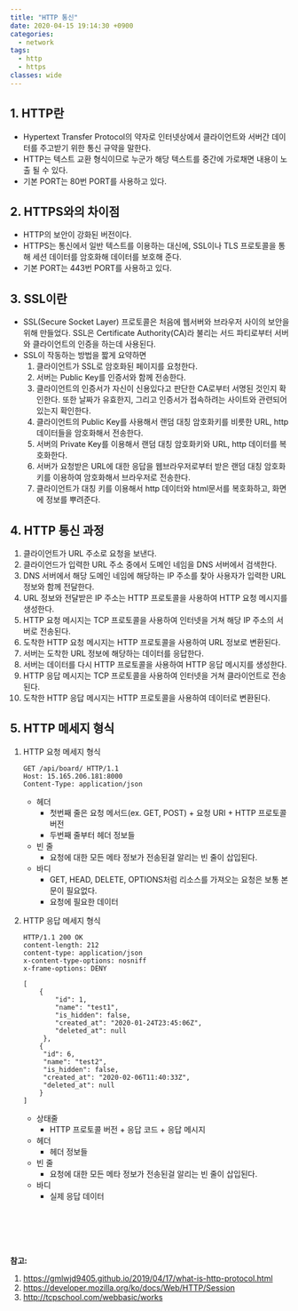 ```yaml
---
title: "HTTP 통신"
date: 2020-04-15 19:14:30 +0900
categories:
  - network
tags:
  - http
  - https
classes: wide
---
```


## 1. HTTP란

- Hypertext Transfer Protocol의 약자로 인터넷상에서 클라이언트와 서버간 데이터를 주고받기 위한 통신 규약을 말한다.
- HTTP는 텍스트 교환 형식이므로 누군가 해당 텍스트를 중간에 가로채면 내용이 노출 될 수 있다.
- 기본 PORT는 80번 PORT를 사용하고 있다.

## 2. HTTPS와의 차이점

- HTTP의 보안이 강화된 버전이다.
- HTTPS는 통신에서 일반 텍스트를 이용하는 대신에, SSL이나 TLS 프로토콜을 통해 세션 데이터를 암호화해 데이터를 보호해 준다.
- 기본 PORT는 443번 PORT를 사용하고 있다.

## 3. SSL이란

- SSL(Secure Socket Layer) 프로토콜은 처음에 웹서버와 브라우저 사이의 보안을 위해 만들었다. SSL은 Certificate Authority(CA)라 불리는 서드 파티로부터 서버와 클라이언트의 인증을 하는데 사용된다.
- SSL이 작동하는 방법을 짧게 요약하면
  1. 클라이언트가 SSL로 암호화된 페이지를 요청한다.
  2. 서버는 Public Key를 인증서와 함께 전송한다.
  3. 클라이언트의 인증서가 자신이 신용있다고 판단한 CA로부터 서명된 것인지 확인한다. 또한 날짜가 유효한지, 그리고 인증서가 접속하려는 사이트와 관련되어 있는지 확인한다.
  4. 클라이언트의 Public Key를 사용해서 랜덤 대칭 암호화키를 비릇한 URL, http 데이터들을 암호화해서 전송한다.
  5. 서버의 Private Key를 이용해서 랜덤 대칭 암호화키와 URL, http 데이터를 복호화한다.
  6. 서버가 요청받은 URL에 대한 응답을 웹브라우저로부터 받은 랜덤 대칭 암호화키를 이용하여 암호화해서 브라우저로 전송한다.
  7. 클라이언트가 대칭 키를 이용해서 http 데이터와 html문서를 복호화하고, 화면에 정보를 뿌려준다.

## 4. HTTP 통신 과정

1. 클라이언트가 URL 주소로 요청을 보낸다.
2. 클라이언드가 입력한 URL 주소 중에서 도메인 네임을 DNS 서버에서 검색한다.
3. DNS 서버에서 해당 도메인 네임에 해당하는 IP 주소를 찾아 사용자가 입력한 URL 정보와 함께 전달한다.
4. URL 정보와 전달받은 IP 주소는 HTTP 프로토콜을 사용하여 HTTP 요청 메시지를 생성한다.
5. HTTP 요청 메시지는 TCP 프로토콜을 사용하여 인터넷을 거쳐 해당 IP 주소의 서버로 전송된다.
6. 도착한 HTTP 요청 메시지는 HTTP 프로토콜을 사용하여 URL 정보로 변환된다.
7. 서버는 도착한 URL 정보에 해당하는 데이터를 응답한다.
8. 서버는 데이터를 다시 HTTP 프로토콜을 사용하여 HTTP 응답 메시지를 생성한다.
9. HTTP 응답 메시지는 TCP 프로토콜을 사용하여 인터넷을 거쳐 클라이언트로 전송된다.
10. 도착한 HTTP 응답 메시지는 HTTP 프로토콜을 사용하여 데이터로 변환된다.

## 5. HTTP 메세지 형식

1. HTTP 요청 메세지 형식

   ```HTTP
   GET /api/board/ HTTP/1.1
   Host: 15.165.206.181:8000
   Content-Type: application/json
   ```

   - 헤더
     - 첫번째 줄은 요청 메서드(ex. GET, POST) + 요청 URI + HTTP 프로토콜 버전
     - 두번째 줄부터 헤더 정보들
   - 빈 줄
     - 요청에 대한 모든 메타 정보가 전송된걸 알리는 빈 줄이 삽입된다.
   - 바디
     - GET, HEAD, DELETE, OPTIONS처럼 리소스를 가져오는 요청은 보통 본문이 필요없다.
     - 요청에 필요한 데이터

2. HTTP 응답 메세지 형식

   ```HTTP
   HTTP/1.1 200 OK
   content-length: 212
   content-type: application/json
   x-content-type-options: nosniff
   x-frame-options: DENY

   [
       {
           "id": 1,
           "name": "test1",
           "is_hidden": false,
           "created_at": "2020-01-24T23:45:06Z",
           "deleted_at": null
        },
       {
        "id": 6,
        "name": "test2",
        "is_hidden": false,
        "created_at": "2020-02-06T11:40:33Z",
        "deleted_at": null
       }
   ]
   ```

   - 상태줄
     - HTTP 프로토콜 버전 + 응답 코드 + 응답 메시지
   - 헤더
     - 헤더 정보들
   - 빈 줄
     - 요청에 대한 모든 메타 정보가 전송된걸 알리는 빈 줄이 삽입된다.
   - 바디
     - 실제 응답 데이터

<br/>
<br/>
<br/>
<br/>

**참고:**

1. https://gmlwjd9405.github.io/2019/04/17/what-is-http-protocol.html
2. https://developer.mozilla.org/ko/docs/Web/HTTP/Session
3. http://tcpschool.com/webbasic/works
